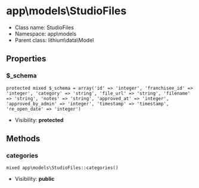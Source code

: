 app\models\StudioFiles
===============






* Class name: StudioFiles
* Namespace: app\models
* Parent class: lithium\data\Model





Properties
----------


### $_schema

    protected mixed $_schema = array('id' => 'integer', 'franchisee_id' => 'integer', 'category' => 'string', 'file_url' => 'string', 'filename' => 'string', 'notes' => 'string', 'approved_at' => 'integer', 'approved_by_admin' => 'integer', 'timestamp' => 'timestamp', 're_open_date' => 'integer')





* Visibility: **protected**


Methods
-------


### categories

    mixed app\models\StudioFiles::categories()





* Visibility: **public**



